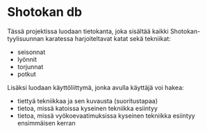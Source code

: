 # Shotokan db

Tässä projektissa luodaan tietokanta, joka sisältää kaikki Shotokan-tyylisuunnan karatessa harjoiteltavat katat sekä tekniikat:

- seisonnat
- lyönnit
- torjunnat
- potkut

Lisäksi luodaan käyttöliittymä, jonka avulla käyttäjä voi hakea:

- tiettyä tekniikkaa ja sen kuvausta (suoritustapaa)
- tietoa, missä katoissa kyseinen tekniikka esiintyy
- tietoa, missä vyökoevaatimuksissa kyseinen tekniikka esiintyy ensimmäisen kerran
